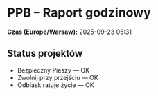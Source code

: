 # PPB – Raport godzinowy
**Czas (Europe/Warsaw):** 2025-09-23 05:31

## Status projektów
- Bezpieczny Pieszy — OK
- Zwolnij przy przejściu — OK
- Odblask ratuje życie — OK

